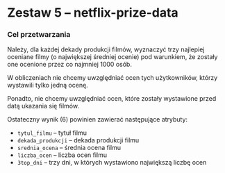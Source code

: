 # Zestaw 5 – netflix-prize-data

### Cel przetwarzania

Należy, dla każdej dekady produkcji filmów, wyznaczyć trzy najlepiej oceniane filmy (o największej średniej ocenie) pod warunkiem, że zostały one ocenione przez co najmniej 1000 osób.

W obliczeniach nie chcemy uwzględniać ocen tych użytkowników, którzy wystawili tylko jedną ocenę. 

Ponadto, nie chcemy uwzględniać ocen, które zostały wystawione przed datą ukazania się filmów. 

Ostateczny wynik (6) powinien zawierać następujące atrybuty: 
- `tytul_filmu` – tytuł filmu
- `dekada_produkcji` – dekada produkcji filmu
- `srednia_ocena` – średnia ocena filmu
- `liczba_ocen` – liczba ocen filmu
- `3top_dni` – trzy dni, w których wystawiono największą liczbę ocen 

